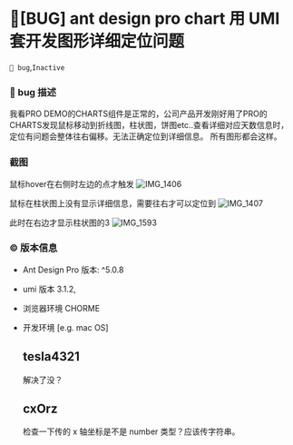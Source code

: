 # 🐛[BUG] ant design pro chart 用 UMI套开发图形详细定位问题

`🛑 bug`,`Inactive`

### 🐛 bug 描述

我看PRO DEMO的CHARTS组件是正常的，公司产品开发刚好用了PRO的CHARTS发现鼠标移动到折线图，柱状图，饼图etc..查看详细对应天数信息时，定位有问题会整体往右偏移。无法正确定位到详细信息。 所有图形都会这样。

### 截图

鼠标hover在右侧时左边的点才触发
![IMG_1406](https://user-images.githubusercontent.com/45799780/83303370-f25f0280-a1ca-11ea-9959-d2c436d6a931.jpg)

鼠标在柱状图上没有显示详细信息，需要往右才可以定位到
![IMG_1407](https://user-images.githubusercontent.com/45799780/83303580-479b1400-a1cb-11ea-80ff-e70ed8728a09.jpg)

此时在右边才显示柱状图的3
![IMG_1593](https://user-images.githubusercontent.com/45799780/83303587-4a960480-a1cb-11ea-8093-99f657002e91.jpg)

### © 版本信息

- Ant Design Pro 版本: ^5.0.8
- umi 版本 3.1.2,
- 浏览器环境 CHORME
- 开发环境 [e.g. mac OS]

  ## tesla4321

  解决了没？

  ## cxOrz

  检查一下传的 x 轴坐标是不是 number 类型？应该传字符串。
